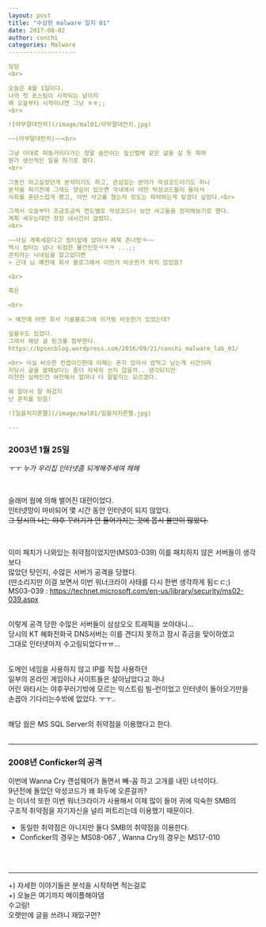 ```yaml
---
layout: post
title: "수상한 malware 일지 01"
date: 2017-08-02
author: conchi
categories: Malware
-------------------

딩딩  
<br>

오늘은 8월 1일이다.  
나의 첫 포스팅이 시작되는 날이지  
왜 오늘부터 시작이냐면 그냥 ㅎㅎ;;  
<br>

![아무말대잔치](/image/mal01/아무말대잔치.jpg)

~~(아무말대잔치)~~<br>

그냥 이대로 피둥거리다가는 정말 숨만쉬는 짚신벌레 같은 삶을 살 듯 하여  
뭔가 생산적인 일을 하기로 했다.  
<br>

그동안 하고싶었던게 분석이기도 하고, 관심있는 분야가 악성코드이기도 하니  
분석을 하기전에 그래도 양심이 있으면 국내에서 어떤 악성코드들이 돌아서  
사회를 혼란스럽게 했고, 어떤 사고를 쳤는지 정도는 파악하는게 맞겠다 싶었다.<br>

그래서 오늘부터 조금조금씩 연도별로 악성코드나 보안 사고들을 정리해보기로 했다.  
계획 세우는데만 장장 네시간이 걸렸다.  
<br>

~~사실 계획세운다고 컴터앞에 앉아서 페북 존나함ㅋ~~  
역시 컴터는 넘나 위험한 물건인듯ㅋㅋㅋ ...;;  
콘치라는 닉네임을 알고있다면  
> 근데 님 예전에 회사 블로그에서 이런거 비슷한거 하지 않았음?

<br>

혹은

<br>

> 예전에 어떤 회사 기술블로그에 이거랑 비슷한거 있었는데?

싶을수도 있겄다.  
그래서 해당 글 링크를 첨부한다.  
https://bpsecblog.wordpress.com/2016/09/21/conchi_malware_lab_01/

<br> 사실 비슷한 컨셉이긴한데 이제는 혼자 앉아서 밥먹고 남는게 시간이라  
저당시 글을 쓸때보다는 좀더 자세히 쓰지 않을까.. 생각되지만  
미천한 실력인건 여전해서 얼마나 더 잘할지는 모르겠다.

뭐 알아서 잘 하겄지  
난 콘치를 믿음!

![일을저지른짤](/image/mal01/일을저지른짤.jpg)

---
```


### 2003년 1월 25일

*ㅜㅜ 누가 우리집 인터넷좀 되게해주세여 헤헤*

<br>

슬래머 웜에 의해 벌어진 대란이었다.  
인터넷망이 마비되어 몇 시간 동안 인터넷이 되지 않았다.  
~~그 당시의 나는 야후 꾸러기가 안 들어가지는 것에 몹시 불만이 많았다.~~

<br>

이미 패치가 나와있는 취약점이었지만(MS03-039) 이를 패치하지 않은 서버들이 생각보다  
많았던 탓인지, 수많은 서버가 공격을 당했다.  
(딴소리지만 이걸 보면서 이번 워너크라이 사태를 다시 한번 생각하게 됨ㄷㄷ;)  
MS03-039 : https://technet.microsoft.com/en-us/library/security/ms02-039.aspx  
<br>

이렇게 공격 당한 수많은 서버들이 삼삼오오 트래픽을 쏘아대니...  
당시의 KT 혜화전화국 DNS서버는 이를 견디지 못하고 잠시 쥬금을 맞이하였고  
그대로 인터넷마저 수고링되었다ㅠㅠ...  
<br>

도메인 네임을 사용하지 않고 IP를 직접 사용하던  
일부의 온라인 게임이나 사이트들은 살아남았다고 하나  
어린 와타시는 야후꾸러기밖에 모르는 익스트림 빌-런이었고 인터넷이 돌아오기만을  
손꼽아 기다리는수밖에 없었다. ㅜㅜ..  
<br>

해당 웜은 MS SQL Server의 취약점을 이용했다고 한다.<br><br>

---

### 2008년 Conficker의 공격

이번에 Wanna Cry 랜섬웨어가 돌면서 빼-꼼 하고 고개를 내민 녀석이다.  
9년전에 돌았던 악성코드가 왜 화두에 오른걸까?  
는 이녀석 또한 이번 워너크라이가 사용해서 이제 많이 들어 귀에 익숙한 SMB의  
구조적 취약점을 자기자신을 널리 퍼트리는데 이용했기 때문이다.  
- 동일한 취약점은 아니지만 둘다 SMB의 취약점을 이용한다.  
- Conficker의 경우는 MS08-067 , Wanna Cry의 경우는 MS17-010

<br><br>

---

+) 자세한 이야기들은 분석을 시작하면 적는걸로  
+) 오늘은 여기까지 메이플해야댐  
수고링!  
오랫만에 글을 쓰려니 재밌구먼?
